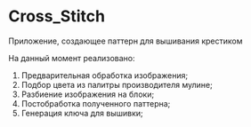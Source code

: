# Cross_Stitch
Приложение, создающее паттерн для вышивания крестиком

На данный момент реализовано:
1) Предварительная обработка изображения;
2) Подбор цвета из палитры производителя мулине;
3) Разбиение изображения на блоки;
4) Постобработка полученного паттерна;
5) Генерация ключа для вышивки;
